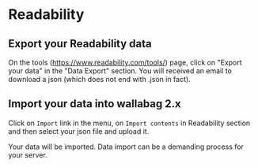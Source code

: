 # Readability

## Export your Readability data

On the tools
([<https://www.readability.com/tools/>](https://www.readability.com/tools/))
page, click on "Export your data" in the "Data Export" section. You will
received an email to download a json (which does not end with .json in
fact).

## Import your data into wallabag 2.x

Click on `Import` link in the menu, on `Import contents` in Readability
section and then select your json file and upload it.

Your data will be imported. Data import can be a demanding process for
your server.
